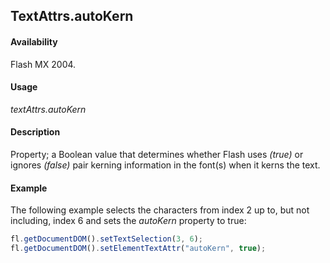 ## TextAttrs.autoKern

#### Availability

Flash MX 2004.

#### Usage

*textAttrs.autoKern*

#### Description

Property; a Boolean value that determines whether Flash uses *(true)* or ignores *(false)* pair kerning information in the font(s) when it kerns the text.

#### Example

The following example selects the characters from index 2 up to, but not including, index 6 and sets the *autoKern* property to true:

```javascript
fl.getDocumentDOM().setTextSelection(3, 6);
fl.getDocumentDOM().setElementTextAttr("autoKern", true);
```
